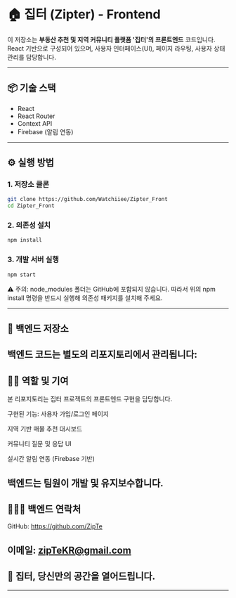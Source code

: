 # 🏠 집터 (Zipter) - Frontend

이 저장소는 **부동산 추천 및 지역 커뮤니티 플랫폼 '집터'의 프론트엔드** 코드입니다.  
React 기반으로 구성되어 있으며, 사용자 인터페이스(UI), 페이지 라우팅, 사용자 상태 관리를 담당합니다.

---

## 📦 기술 스택

- React
- React Router
- Context API
- Firebase (알림 연동)

---

## ⚙️ 실행 방법

### 1. 저장소 클론

```bash
git clone https://github.com/Watchiiee/Zipter_Front
cd Zipter_Front

```

### 2. 의존성 설치

```bash
npm install
```

### 3. 개발 서버 실행
```bash
npm start
```

⚠️ 주의: node_modules 폴더는 GitHub에 포함되지 않습니다.
따라서 위의 npm install 명령을 반드시 실행해 의존성 패키지를 설치해 주세요.

---

## 🔗 백엔드 저장소
백엔드 코드는 별도의 리포지토리에서 관리됩니다:
---

## 🙋‍♀️ 역할 및 기여
본 리포지토리는 집터 프로젝트의 프론트엔드 구현을 담당합니다.

구현된 기능:
사용자 가입/로그인 페이지

지역 기반 매물 추천 대시보드

커뮤니티 질문 및 응답 UI

실시간 알림 연동 (Firebase 기반)

백엔드는 팀원이 개발 및 유지보수합니다.
---

## 🧑🏻‍💻 백엔드 연락처
GitHub: https://github.com/ZipTe

이메일: zipTeKR@gmail.com
---

## 🚪 집터, 당신만의 공간을 열어드립니다.
---
